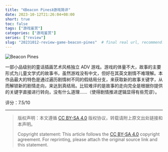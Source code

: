 ```yaml
---
title: "《Beacon Pines》游戏简评"
date: 2023-10-12T21:26:04+08:00
short: true
toc: false
tags: ["游戏鉴赏"]
categories: ["游戏鉴赏"]
series: ["review"] 
slug: "20231012-review-game-beacon-pines"  # final real url, recommend: start by date, follow lower case words with hyphen splitter. E.g., `20230316-text-title`
---
```


![Beacon Pines](/img/posts/20231012-bp.jpg "Beacon Pines")

一部小品级别的童话插画艺术风格独立 ADV 游戏。游戏的体量不大，故事的主要形式为儿童文学式的故事书，虽然游戏没有中文，但好在其英文剧情不难理解。本作品最大的特色是通过遍历剧情树不同的假结局分支，来获取新的故事关键字，从而解锁新的剧情走向，来达到真结局。比较难评的是故事的走向完全是根据你提供的关键字直接进行转向，没有什么道理……（使得剧情推进逻辑显得有些荒谬）。

评分：7.5/10

---

> 版权声明：本文遵循 [CC BY-SA 4.0](https://creativecommons.org/licenses/by-sa/4.0/deed.zh) 版权协议，转载请附上原文出处链接和本声明。
>
> Copyright statement: This article follows the [CC BY-SA 4.0](https://creativecommons.org/licenses/by-sa/4.0/deed.en) copyright agreement. For reprinting, please attach the original source link and this statement.
